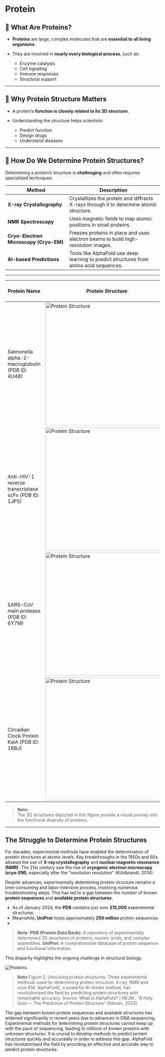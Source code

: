 # **Protein**

## 🧬 What Are Proteins?

* **Proteins** are large, complex molecules that are **essential to all living organisms**.
* They are involved in **nearly every biological process**, such as:

  * Enzyme catalysis
  * Cell signaling
  * Immune responses
  * Structural support

---

## 🧩 Why Protein Structure Matters

* A protein’s **function is closely related to its 3D structure**.
* Understanding the structure helps scientists:

  * Predict function
  * Design drugs
  * Understand diseases

---

## 🔬 How Do We Determine Protein Structures?

Determining a protein’s structure is **challenging** and often requires specialized techniques:

| Method                                 | Description                                                                             |
| -------------------------------------- | --------------------------------------------------------------------------------------- |
| **X-ray Crystallography**              | Crystallizes the protein and diffracts X-rays through it to determine atomic structure. |
| **NMR Spectroscopy**                   | Uses magnetic fields to map atomic positions in small proteins.                         |
| **Cryo-Electron Microscopy (Cryo-EM)** | Freezes proteins in place and uses electron beams to build high-resolution images.      |
| **AI-based Predictions**               | Tools like AlphaFold use deep learning to predict structures from amino acid sequences. |

---

| Protein Name | Protein Structure | Biological Role | 3D Protein View |
|--------------|-------------------|----------------|------------------|
| Salmonella alpha-2-macroglobulin (PDB ID: 4U48)      | <img src="https://github.com/user-attachments/assets/926fbf57-0f75-40d6-ae9a-e549e14992ab" alt="Protein Structure" width="400"/> | Provides protection against proteases secreted from hosts | [Link](https://alphafold.ebi.ac.uk/entry/A0A5U5WS76) |
| Anti-HIV-1 reverse transcriptase scFv (PDB ID: 1JP5) | <img src="https://github.com/user-attachments/assets/2b0f8976-6441-4399-b8e9-9a03e740569c" alt="Protein Structure" width="400"/> | A type of engineered antibody fragment (single-chain variable fragment) that specifically binds to HIV-1 reverse transcriptase to inhibit its function. | [Link](https://alphafold.ebi.ac.uk/entry/Q65ZI1) |
| SARS-CoV main protease (PDB ID: 6Y7M)                | <img src="https://github.com/user-attachments/assets/a18bf63d-b9d2-4f1f-9c13-63e51f5f9954" alt="Protein Structure" width="400"/> | This essential coronavirus protease processes the polyproteins translated from the viral RNA | [Link](https://www.rcsb.org/3d-view/6Y7M/1) |
| Circadian Clock Protein KaiA (PDB ID: 1R8J)          | <img src="https://github.com/user-attachments/assets/bb330cd8-a5aa-478d-9548-3286bbefda8d" alt="Protein Structure" width="400"/> | A tiny clockmaker that orchestrates the daily rhythms of cyanobacteria. KaiA regulates other proteins in a 24-hour cycle, like a metronome for time. To keep the rhythm on track, it senses light and other cues | [Link](https://www.rcsb.org/3d-view/1R8J/1) |

> **Note:**  
> The 3D structures depicted in this figure provide a visual journey into the functional diversity of proteins.

---

## The Struggle to Determine Protein Structures

For decades, experimental methods have enabled the determination of protein structures at atomic levels. Key breakthroughs in the 1950s and 60s allowed the use of **X-ray crystallography** and **nuclear magnetic resonance (NMR)**. The 21st century saw the rise of **cryogenic electron microscopy (cryo-EM)**, especially after the "resolution revolution" (Kühlbrandt, 2014).

Despite advances, experimentally determining protein structure remains a time-consuming and labor-intensive process, involving numerous troubleshooting steps. This has led to a gap between the number of known **protein sequences** and **available protein structures**.

- As of January 2024, the **PDB** contains just over **215,000** experimental structures.
- Meanwhile, **UniProt** hosts approximately **250 million** protein sequences.
- 
> **Note:**
> **PDB (Protein Data Bank):** A repository of experimentally determined 3D structures of proteins, nucleic acids, and complex assemblies.
> **UniProt:** A comprehensive database of protein sequence and functional information.

This disparity highlights the ongoing challenge in structural biology.

![Proteins](https://github.com/user-attachments/assets/e83b284c-fc61-4cd5-851a-cc1647b4be22)

> **Note**
> Figure 2. Unlocking protein structures. Three experimental methods used for determining protein structure: X-ray, NMR and cryo-EM. AlphaFold2, a powerful AI-driven method, has revolutionised the field by predicting protein structures with remarkable accuracy.
> Source: What Is AlphaFold? | NEJM , “A Holy Grail — The Prediction of Protein Structure” (Altman, 2023)

The gap between known protein sequences and available structures has widened significantly in recent years due to advances in DNA sequencing. Experimental methods for determining protein structures cannot keep up with the pace of sequencing, leading to millions of known proteins with unknown structures. It is crucial to develop methods to predict protein structures quickly and accurately in order to address this gap. AlphaFold has revolutionized the field by providing an effective and accurate way to predict protein structures.
